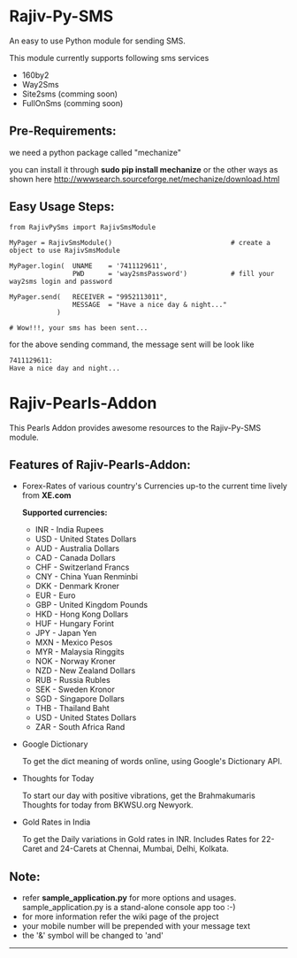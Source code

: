 Rajiv-Py-SMS
============

An easy to use Python module for sending SMS.

This module currently supports following sms services

- 160by2
- Way2Sms
- Site2sms (comming soon)
- FullOnSms (comming soon)

Pre-Requirements:
-----------------
we need a python package called "mechanize"

you can install it through **sudo pip install mechanize** or the other ways as shown here http://wwwsearch.sourceforge.net/mechanize/download.html

Easy Usage Steps:
-----------------
    from RajivPySms import RajivSmsModule
    
    MyPager = RajivSmsModule()                              # create a object to use RajivSmsModule
    
    MyPager.login(  UNAME    = '7411129611',
                    PWD      = 'way2smsPassword')           # fill your way2sms login and password
    
    MyPager.send(   RECEIVER = "9952113011",
                    MESSAGE  = "Have a nice day & night..."
                )                                           

    # Wow!!!, your sms has been sent...
    
for the above sending command, the message sent will be look like

    7411129611:
    Have a nice day and night...

Rajiv-Pearls-Addon
==================

This Pearls Addon provides awesome resources to the Rajiv-Py-SMS module.

Features of Rajiv-Pearls-Addon:
-------------------------------

- Forex-Rates of various country's Currencies up-to the current time lively from **XE.com**

    **Supported currencies:**
    *   INR - India Rupees
    *   USD - United States Dollars
    *   AUD - Australia Dollars
    *   CAD - Canada Dollars
    *   CHF - Switzerland Francs
    *   CNY - China Yuan Renminbi
    *   DKK - Denmark Kroner
    *   EUR - Euro
    *   GBP - United Kingdom Pounds
    *   HKD - Hong Kong Dollars
    *   HUF - Hungary Forint
    *   JPY - Japan Yen
    *   MXN - Mexico Pesos
    *   MYR - Malaysia Ringgits
    *   NOK - Norway Kroner
    *   NZD - New Zealand Dollars
    *   RUB - Russia Rubles
    *   SEK - Sweden Kronor
    *   SGD - Singapore Dollars
    *   THB - Thailand Baht
    *   USD - United States Dollars
    *   ZAR - South Africa Rand

- Google Dictionary

    To get the dict meaning of words online, using Google's Dictionary API.

- Thoughts for Today

    To start our day with positive vibrations, get the Brahmakumaris Thoughts for today from BKWSU.org Newyork.

- Gold Rates in India

    To get the Daily variations in Gold rates in INR. 
    Includes Rates for 22-Caret and 24-Carets at Chennai, Mumbai, Delhi, Kolkata.


Note:
-----

- refer **sample_application.py** for more options and usages. sample_application.py is a stand-alone console app too :-)
- for more information refer the wiki page of the project
- your mobile number will be prepended with your message text
- the '&' symbol will be changed to 'and'

- - -
